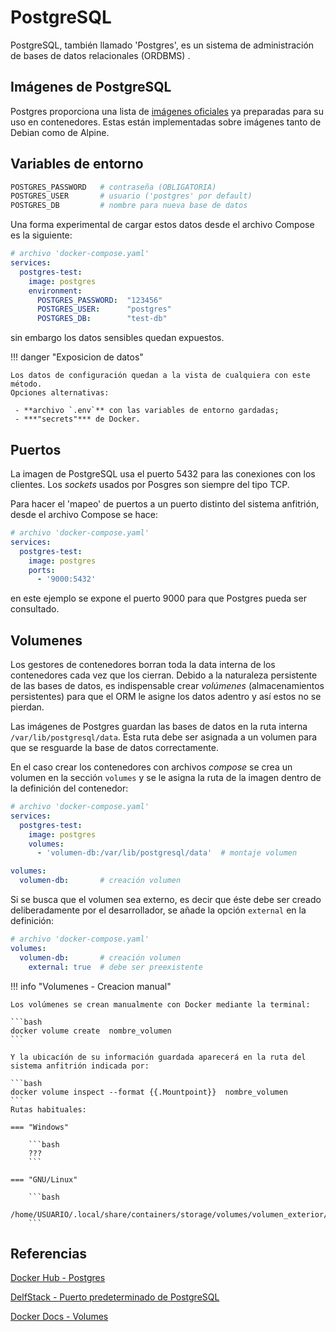 # PostgreSQL

PostgreSQL, 
también llamado 'Postgres',
es un sistema de administración de bases de datos relacionales
(ORDBMS)
.



## Imágenes de PostgreSQL

Postgres proporciona una lista de [imágenes oficiales](https://hub.docker.com/_/postgres/)
ya preparadas para su uso en contenedores.
Estas están implementadas sobre imágenes tanto de Debian como de Alpine.


## Variables de entorno

```bash
POSTGRES_PASSWORD   # contraseña (OBLIGATORIA)
POSTGRES_USER       # usuario ('postgres' por default)
POSTGRES_DB         # nombre para nueva base de datos
```

Una forma experimental de cargar estos datos desde el archivo Compose es la siguiente:

```yaml
# archivo 'docker-compose.yaml'
services:
  postgres-test:
    image: postgres
    environment:
      POSTGRES_PASSWORD:  "123456"
      POSTGRES_USER:      "postgres"
      POSTGRES_DB:        "test-db"
```

sin embargo los datos sensibles quedan expuestos.

!!! danger "Exposicion de datos"

    Los datos de configuración quedan a la vista de cualquiera con este método.
    Opciones alternativas:

     - **archivo `.env`** con las variables de entorno gardadas;
     - ***"secrets"*** de Docker.



## Puertos

La imagen de PostgreSQL usa el puerto 5432 para las conexiones con los clientes.
Los *sockets* usados por Posgres
son siempre del tipo TCP.

Para hacer el 'mapeo' de puertos
a un puerto distinto
del sistema anfitrión,
desde el archivo Compose se hace:

```yaml
# archivo 'docker-compose.yaml'
services:
  postgres-test:
    image: postgres
    ports:
      - '9000:5432'
```
en este ejemplo se expone el puerto 9000 para que Postgres pueda ser consultado.

## Volumenes

Los gestores de contenedores borran toda la data interna
de los contenedores
cada vez que los cierran.
Debido a la naturaleza persistente de las bases de datos,
es indispensable crear *volúmenes* (almacenamientos persistentes) para que el ORM le asigne los datos adentro
y así estos no se pierdan.

Las imágenes de Postgres 
guardan las bases de datos
en la ruta interna
`/var/lib/postgresql/data`.
Esta ruta debe ser asignada a un volumen
para que se resguarde la base de datos correctamente.

En el caso crear los contenedores con archivos *compose*
se crea un volumen en la sección `volumes` y se le asigna la ruta de la imagen dentro de la definición del contenedor:

```yaml
# archivo 'docker-compose.yaml'
services:
  postgres-test:
    image: postgres
    volumes:
      - 'volumen-db:/var/lib/postgresql/data'  # montaje volumen

volumes:   
  volumen-db:       # creación volumen
```

Si se busca que el volumen sea externo, 
es decir que éste debe ser creado
deliberadamente por el desarrollador,
se añade la opción `external` en la definición:

```yaml
# archivo 'docker-compose.yaml'
volumes:   
  volumen-db:       # creación volumen
    external: true  # debe ser preexistente
```

!!! info "Volumenes - Creacion manual"

    Los volúmenes se crean manualmente con Docker mediante la terminal:

    ```bash
    docker volume create  nombre_volumen
    ```

    Y la ubicacíón de su información guardada aparecerá en la ruta del sistema anfitrión indicada por:

    ```bash
    docker volume inspect --format {{.Mountpoint}}  nombre_volumen
    ```
    Rutas habituales:

    === "Windows"

        ```bash
        ???
        ```

    === "GNU/Linux"

        ```bash
        /home/USUARIO/.local/share/containers/storage/volumes/volumen_exterior/_data
        ```



## Referencias

[Docker Hub - Postgres](https://hub.docker.com/_/postgres/)

[DelfStack - Puerto predeterminado de PostgreSQL](https://www.delftstack.com/es/howto/postgres/postgres-default-port/)

[Docker Docs - Volumes](https://docs.docker.com/engine/storage/volumes/)